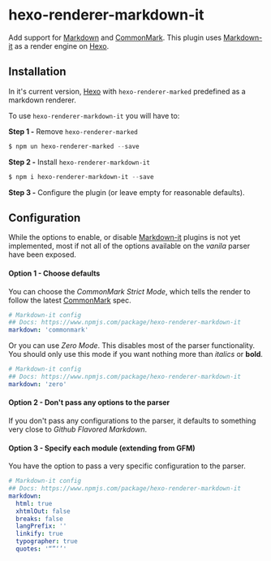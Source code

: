 # hexo-renderer-markdown-it

Add support for [Markdown] and [CommonMark]. This plugin uses [Markdown-it] as a render engine on [Hexo].

## Installation
In it's current version, [Hexo] with `hexo-renderer-marked` predefined as a markdown renderer.

To use `hexo-renderer-markdown-it` you will have to:

**Step 1 -** Remove `hexo-renderer-marked`
``` powershell
$ npm un hexo-renderer-marked --save
```

**Step 2 -** Install `hexo-renderer-markdown-it`
``` powershell
$ npm i hexo-renderer-markdown-it --save
```

**Step 3 -** Configure the plugin (or leave empty for reasonable defaults).

## Configuration

While the options to enable, or disable [Markdown-it] plugins is not yet implemented, most if not all of the options available on the *vanila* parser have been exposed.

#### Option 1 - Choose defaults

You can choose the *CommonMark Strict Mode*, which tells the render to follow the latest [CommonMark] spec.

``` yaml
# Markdown-it config
## Docs: https://www.npmjs.com/package/hexo-renderer-markdown-it
markdown: 'commonmark'
```

Or you can use *Zero Mode*. This disables most of the parser functionality. You should only use this mode if you want nothing more than *italics* or **bold**.

``` yaml
# Markdown-it config
## Docs: https://www.npmjs.com/package/hexo-renderer-markdown-it
markdown: 'zero'
```

#### Option 2 - Don't pass any options to the parser

If you don't pass any configurations to the parser, it defaults to something very close to *Github Flavored Markdown*.

#### Option 3 - Specify each module (extending from GFM)

You have the option to pass a very specific configuration to the parser.

``` yaml
# Markdown-it config
## Docs: https://www.npmjs.com/package/hexo-renderer-markdown-it
markdown:
  html: true
  xhtmlOut: false
  breaks: false
  langPrefix: ''
  linkify: true
  typographer: true
  quotes: '“”‘’'
```

[CommonMark]: http://commonmark.org/
[Markdown]: http://daringfireball.net/projects/markdown/
[Markdown-it]: https://github.com/markdown-it/markdown-it
[Hexo]: http://hexo.io/

